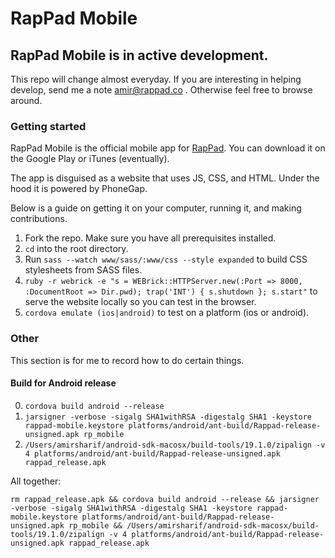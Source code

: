# RapPad Mobile

## RapPad Mobile is in active development.

This repo will change almost everyday. If you are interesting in helping develop, send me a note amir@rappad.co . Otherwise feel free to browse around.

### Getting started

RapPad Mobile is the official mobile app for [RapPad](www.rappad.co). You can download it on the Google Play or iTunes (eventually).

The app is disguised as a website that uses JS, CSS, and HTML. Under the hood it is powered by PhoneGap. 

Below is a guide on getting it on your computer, running it, and making contributions.

1. Fork the repo. Make sure you have all prerequisites installed.
2. `cd` into the root directory.
3. Run `sass --watch www/sass/:www/css --style expanded` to build CSS stylesheets from SASS files.
4. `ruby -r webrick -e "s = WEBrick::HTTPServer.new(:Port => 8000, :DocumentRoot => Dir.pwd); trap('INT') { s.shutdown }; s.start"` to serve the website locally so you can test in the browser.
5. `cordova emulate (ios|android)` to test on a platform (ios or android). 

### Other

This section is for me to record how to do certain things.

#### Build for Android release

0. `cordova build android --release`
1. `jarsigner -verbose -sigalg SHA1withRSA -digestalg SHA1 -keystore rappad-mobile.keystore platforms/android/ant-build/Rappad-release-unsigned.apk rp_mobile`
2. `/Users/amirsharif/android-sdk-macosx/build-tools/19.1.0/zipalign -v 4 platforms/android/ant-build/Rappad-release-unsigned.apk rappad_release.apk`

All together:

```
rm rappad_release.apk && cordova build android --release && jarsigner -verbose -sigalg SHA1withRSA -digestalg SHA1 -keystore rappad-mobile.keystore platforms/android/ant-build/Rappad-release-unsigned.apk rp_mobile && /Users/amirsharif/android-sdk-macosx/build-tools/19.1.0/zipalign -v 4 platforms/android/ant-build/Rappad-release-unsigned.apk rappad_release.apk
```
